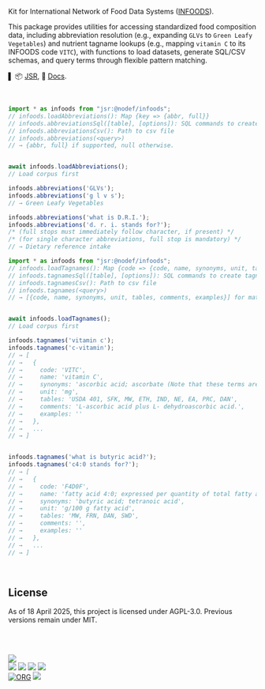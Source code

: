 <!-- Copyright (C) 2025 Subhajit Sahu -->
<!-- SPDX-License-Identifier: AGPL-3.0-or-later -->
<!-- See LICENSE for full terms -->

Kit for International Network of Food Data Systems ([INFOODS]).

This package provides utilities for accessing standardized food composition data, including abbreviation resolution (e.g., expanding `GLVs` to `Green Leafy Vegetables`) and nutrient tagname lookups (e.g., mapping `vitamin C` to its INFOODS code `VITC`), with functions to load datasets, generate SQL/CSV schemas, and query terms through flexible pattern matching.

▌
📦 [JSR](https://jsr.io/@nodef/infoods),
📰 [Docs](https://jsr.io/@nodef/infoods/doc).

<br>


```javascript
import * as infoods from "jsr:@nodef/infoods";
// infoods.loadAbbreviations(): Map {key => {abbr, full}}
// infoods.abbreviationsSql([table], [options]): SQL commands to create abbreviations table
// infoods.abbreviationsCsv(): Path to csv file
// infoods.abbreviations(<query>)
// → {abbr, full} if supported, null otherwise.


await infoods.loadAbbreviations();
// Load corpus first

infoods.abbreviations('GLVs');
infoods.abbreviations('g l v s');
// → Green Leafy Vegetables

infoods.abbreviations('what is D.R.I.');
infoods.abbreviations('d. r. i. stands for?');
/* (full stops must immediately follow character, if present) */
/* (for single character abbreviations, full stop is mandatory) */
// → Dietary reference intake
```

```javascript
import * as infoods from "jsr:@nodef/infoods";
// infoods.loadTagnames(): Map {code => {code, name, synonyms, unit, tables, comments, examples}}
// infoods.tagnamesSql([table], [options]): SQL commands to create tagnames table
// infoods.tagnamesCsv(): Path to csv file
// infoods.tagnames(<query>)
// → [{code, name, synonyms, unit, tables, comments, examples}] for matched tagnames


await infoods.loadTagnames();
// Load corpus first

infoods.tagnames('vitamin c');
infoods.tagnames('c-vitamin');
// → [
// →   {
// →     code: 'VITC',
// →     name: 'vitamin C',
// →     synonyms: 'ascorbic acid; ascorbate (Note that these terms are not true synonyms but are often found in food tables to refer to vitamin C.)',
// →     unit: 'mg',
// →     tables: 'USDA 401, SFK, MW, ETH, IND, NE, EA, PRC, DAN',
// →     comments: 'L-ascorbic acid plus L- dehydroascorbic acid.',
// →     examples: ''
// →   },
// →   ...
// → ]


infoods.tagnames('what is butyric acid?');
infoods.tagnames('c4:0 stands for?');
// → [
// →   {
// →     code: 'F4D0F',
// →     name: 'fatty acid 4:0; expressed per quantity of total fatty acids',
// →     synonyms: 'butyric acid; tetranoic acid',
// →     unit: 'g/100 g fatty acid',
// →     tables: 'MW, FRN, DAN, SWD',
// →     comments: '',
// →     examples: ''
// →   },
// →   ...
// → ]
```

<br>


## License

As of 18 April 2025, this project is licensed under AGPL-3.0. Previous versions remain under MIT.

<br>
<br>


[![](https://raw.githubusercontent.com/qb40/designs/gh-pages/0/image/11.png)](https://wolfram77.github.io)<br>
![](http://www.fao.org/typo3temp/pics/3e0b195db4.jpg)
![](http://www.fao.org/typo3temp/pics/c668f2d5f2.jpg)
![](http://www.fao.org/typo3temp/pics/57695feade.jpg)
![](http://www.fao.org/typo3temp/pics/e4052a2c33.jpg)<br>
[![ORG](https://img.shields.io/badge/org-nodef-green?logo=Org)](https://nodef.github.io)
![](https://ga-beacon.deno.dev/G-RC63DPBH3P:SH3Eq-NoQ9mwgYeHWxu7cw/github.com/nodef/infoods)


[INFOODS]: http://www.fao.org/infoods/infoods/en/
